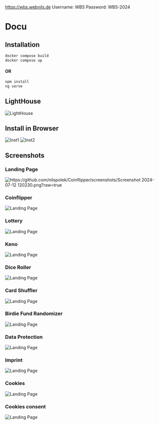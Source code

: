 https://wbs.webnils.de
Username: WBS
Password: WBS-2024

# Docu

## Installation

```bash
docker compose build
docker compose up
```
#### OR

```bash
npm install
ng serve
```

## LightHouse
![LightHouse](https://github.com/nilspolek/Coinflipper/blob/master/screenshots/Screenshot%202024-07-12%20122017.png?raw=true)

## Install in Browser
![Inst1](https://github.com/nilspolek/Coinflipper/blob/master/screenshots/Screenshot%202024-07-09%20231735.png?raw=true)
![Inst2](https://github.com/nilspolek/Coinflipper/blob/master/screenshots/Screenshot%202024-07-09%20232031.png?raw=true)


## Screenshots

### Landing Page
![https://github.com/nilspolek/Coinflipper/screenshots/Screenshot 2024-07-12 120230.png?raw=true](https://github.com/nilspolek/Coinflipper/blob/master/screenshots/Screenshot%202024-07-09%20231735.png?raw=true)
### Coinflipper
![Landing Page](https://github.com/nilspolek/Coinflipper/blob/master/screenshots/Screenshot%202024-07-12%20120236.png?raw=true)
### Lottery
![Landing Page](https://github.com/nilspolek/Coinflipper/blob/master/screenshots/Screenshot%202024-07-12%20120246.png?raw=true)
### Keno
![Landing Page](https://github.com/nilspolek/Coinflipper/blob/master/screenshots/Screenshot%202024-07-12%20120253.png?raw=true)
### Dice Roller
![Landing Page](https://github.com/nilspolek/Coinflipper/blob/master/screenshots/Screenshot%202024-07-12%20120301.png?raw=true)
### Card Shuffler
![Landing Page](https://github.com/nilspolek/Coinflipper/blob/master/screenshots/Screenshot%202024-07-12%20120412.png?raw=true)
### Birdie Fund Randomizer
![Landing Page](https://github.com/nilspolek/Coinflipper/blob/master/screenshots/Screenshot%202024-07-12%20120422.png?raw=true)
### Data Protection
![Landing Page](https://github.com/nilspolek/Coinflipper/blob/master/screenshots/Screenshot%202024-07-12%20120438.png?raw=true)
### Imprint
![Landing Page](https://github.com/nilspolek/Coinflipper/blob/master/screenshots/Screenshot%202024-07-12%20120429.png?raw=true)
### Cookies
![Landing Page](https://github.com/nilspolek/Coinflipper/blob/master/screenshots/Screenshot%202024-07-12%20121002.png)
### Cookies consent
![Landing Page](https://github.com/nilspolek/Coinflipper/blob/master/screenshots/Screenshot%202024-07-12%20121133.png)
